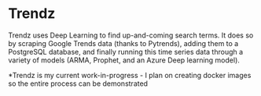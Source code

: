 # Trendz

Trendz uses Deep Learning to find up-and-coming search terms. It does so by scraping Google Trends data (thanks to Pytrends), adding them to a PostgreSQL database, and finally running this time series data through a variety of models (ARMA, Prophet, and an Azure Deep learning model).

*Trendz is my current work-in-progress - I plan on creating docker images so the entire process can be demonstrated
